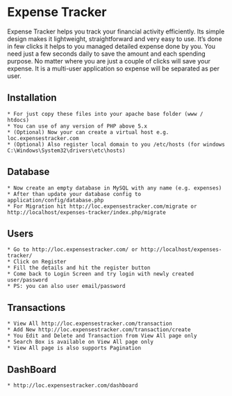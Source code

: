 # Expense Tracker

Expense Tracker helps you track your financial activity efficiently. Its simple design makes it lightweight, straightforward and very easy to use. It’s done in few clicks it helps to you managed detailed expense done by you. You need just a few seconds daily to save the amount and each spending purpose. No matter where you are just a couple of clicks will save your expense. It is a multi-user application so expense will be separated as per user.

## Installation 
    * For just copy these files into your apache base folder (www / htdocs)
    * You can use of any version of PHP above 5.x
    * (Optional) Now your can create a virtual host e.g. loc.expensestracker.com
    * (Optional) Also register local domain to you /etc/hosts (for windows C:\Windows\System32\drivers\etc\hosts)
  
## Database
    * Now create an empty database in MySQL with any name (e.g. expenses)
    * After than update your database config to application/config/database.php
    * For Migration hit http://loc.expensestracker.com/migrate or http://localhost/expenses-tracker/index.php/migrate

## Users
    * Go to http://loc.expensestracker.com/ or http://localhost/expenses-tracker/
    * Click on Register
    * Fill the details and hit the register button
    * Come back to Login Screen and try login with newly created user/password
    * PS: you can also user email/password
        
## Transactions
    * View All http://loc.expensestracker.com/transaction
    * Add New http://loc.expensestracker.com/transaction/create
    * You Edit and Delete and Transaction from View All page only
    * Search Box is available on View All page only
    * View All page is also supports Pagination 
    
## DashBoard
    * http://loc.expensestracker.com/dashboard
    
    
     